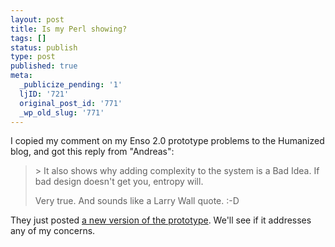 ```yaml
---
layout: post
title: Is my Perl showing?
tags: []
status: publish
type: post
published: true
meta:
  _publicize_pending: '1'
  ljID: '721'
  original_post_id: '771'
  _wp_old_slug: '771'
---
```

I copied my comment on my Enso 2.0 prototype problems to the Humanized blog, and got this reply from "Andreas":

<blockquote>
&gt; It also shows why adding complexity to the system is a Bad Idea. If bad design doesn't get you, entropy will.

Very true. And sounds like a Larry Wall quote. :-D
</blockquote>

They just posted <a href="http://humanized.com/weblog/2008/02/08/bugs-and-stubs/">a new version of the prototype</a>.  We'll see if it addresses any of my concerns.
